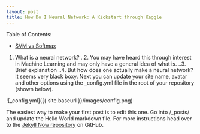 ```yaml
---
layout: post
title: How Do I Neural Network: A Kickstart through Kaggle
---
```


Table of Contents:
- [SVM vs Softmax](#svmvssoftmax)
1. What is a neural network?
..2. You may have heard this through interest in Machine Learning and may only have a general idea of what is.
..3. Brief explanation
..4. But how does one actually make a neural network? It seems very black boxy.
Next you can update your site name, avatar and other options using the _config.yml file in the root of your repository (shown below).

![_config.yml]({{ site.baseurl }}/images/config.png)

The easiest way to make your first post is to edit this one. Go into /_posts/ and update the Hello World markdown file. For more instructions head over to the [Jekyll Now repository](https://github.com/barryclark/jekyll-now) on GitHub.

<a name='svmvssoftmax'></a>
